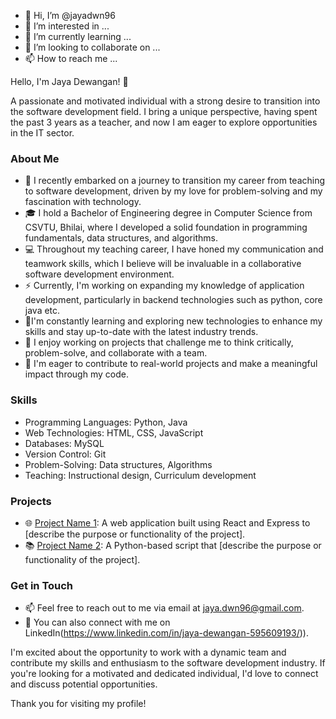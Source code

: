 - 👋 Hi, I’m @jayadwn96
- 👀 I’m interested in ...
- 🌱 I’m currently learning ...
- 💞️ I’m looking to collaborate on ...
- 📫 How to reach me ...

<!---
jayadwn96/jayadwn96 is a ✨ special ✨ repository because its `README.md` (this file) appears on your GitHub profile.
You can click the Preview link to take a look at your changes.
--->
Hello, I'm Jaya Dewangan! 👋

A passionate and motivated individual with a strong desire to transition into the software development field. I bring a unique perspective, having spent the past 3 years as a teacher, and now I am eager to explore opportunities in the IT sector.

### About Me

- 🔭 I recently embarked on a journey to transition my career from teaching to software development, driven by my love for problem-solving and my fascination with technology.
- 🎓 I hold a Bachelor of Engineering degree in Computer Science from CSVTU, Bhilai, where I developed a solid foundation in programming fundamentals, data structures, and algorithms.
- 💻 Throughout my teaching career, I have honed my communication and teamwork skills, which I believe will be invaluable in a collaborative software development environment.
- ⚡️ Currently, I'm working on expanding my knowledge of application development, particularly in backend technologies such as python, core java etc.
- 🌱I'm constantly learning and exploring new technologies to enhance my skills and stay up-to-date with the latest industry trends.
- 🚀 I enjoy working on projects that challenge me to think critically, problem-solve, and collaborate with a team.
- 🌟 I'm eager to contribute to real-world projects and make a meaningful impact through my code.


### Skills

- Programming Languages: Python, Java
- Web Technologies: HTML, CSS, JavaScript
- Databases: MySQL
- Version Control: Git
- Problem-Solving: Data structures, Algorithms
- Teaching: Instructional design, Curriculum development
### Projects

- 🌐 [Project Name 1](link-to-project-repository): A web application built using React and Express to [describe the purpose or functionality of the project].
- 📚 [Project Name 2](link-to-project-repository): A Python-based script that [describe the purpose or functionality of the project].

### Get in Touch

- 📫 Feel free to reach out to me via email at jaya.dwn96@gmail.com.
- 💼 You can also connect with me on LinkedIn(https://www.linkedin.com/in/jaya-dewangan-595609193/)).

I'm excited about the opportunity to work with a dynamic team and contribute my skills and enthusiasm to the software development industry. If you're looking for a motivated and dedicated individual, I'd love to connect and discuss potential opportunities.

Thank you for visiting my profile!

